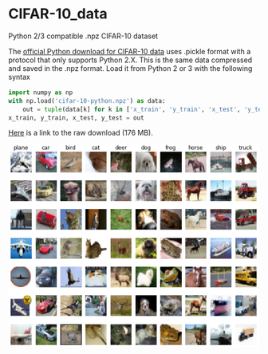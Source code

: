 # CIFAR-10_data
Python 2/3 compatible .npz CIFAR-10 dataset

The [official Python download for CIFAR-10 data](https://www.cs.toronto.edu/~kriz/cifar.html) uses .pickle format with a protocol that only supports Python 2.X. This is the same data compressed and saved in the .npz format. Load it from Python 2 or 3 with the following syntax

```python
import numpy as np
with np.load('cifar-10-python.npz') as data:
    out = tuple(data[k] for k in ['x_train', 'y_train', 'x_test', 'y_test'])
x_train, y_train, x_test, y_test = out
```
[Here](https://github.com/nickstanisha/CIFAR-10_data/blob/master/cifar-10-python.npz?raw=true) is a link to the raw download (176 MB).

![the data](data.png)
